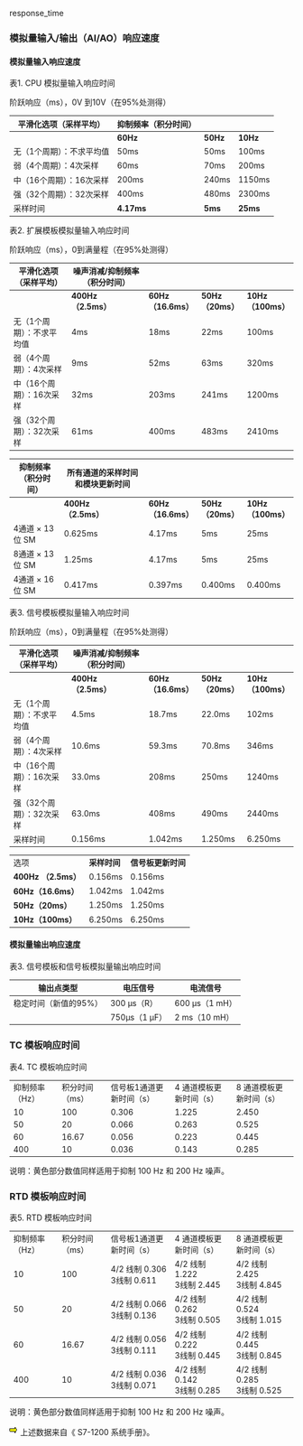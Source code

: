 response_time 

### 模拟量输入/输出（AI/AO）响应速度

#### 模拟量输入响应速度

表1\. CPU 模拟量输入响应时间

阶跃响应（ms），0V 到10V（在95%处测得）

| 平滑化选项（采样平均） | 抑制频率（积分时间） |     |     |
| --- | --- | --- | --- |
| |**60Hz** | **50Hz** | **10Hz** |
| 无（1个周期）：不求平均值 | 50ms | 50ms | 100ms |
| 弱（4个周期）：4次采样 | 60ms | 70ms | 200ms |
| 中（16个周期）：16次采样 | 200ms | 240ms | 1150ms |
| 强（32个周期）：32次采样 | 400ms | 480ms | 2300ms |
| 采样时间 | **4.17ms** | **5ms** | **25ms** |

表2\. 扩展模板模拟量输入响应时间

阶跃响应（ms），0到满量程（在95%处测得）

| 平滑化选项（采样平均） | 噪声消减/抑制频率（积分时间） |     |     |     |
| --- | --- | --- | --- | --- |
| |**400Hz  <br>（2.5ms）** | **60Hz  <br>（16.6ms）** | **50Hz  <br>（20ms）** | **10Hz  <br>（100ms）** |
| 无（1个周期）：不求平均值 | 4ms | 18ms | 22ms | 100ms |
| 弱（4个周期）：4次采样 | 9ms | 52ms | 63ms | 320ms |
| 中（16个周期）：16次采样 | 32ms | 203ms | 241ms | 1200ms |
| 强（32个周期）：32次采样 | 61ms | 400ms | 483ms | 2410ms |

  

| 抑制频率（积分时间） | 所有通道的采样时间和模块更新时间 |     |     |     |
| --- | --- | --- | --- | --- |
| |**400Hz  <br>（2.5ms）** | **60Hz  <br>（16.6ms）** | **50Hz  <br>（20ms）** | **10Hz  <br>（100ms）** |
| 4通道 × 13位 SM | 0.625ms | 4.17ms | 5ms | 25ms |
| 8通道 × 13位 SM | 1.25ms | 4.17ms | 5ms | 25ms |
| 4通道 × 16位 SM | 0.417ms | 0.397ms | 0.400ms | 0.400ms |

表3\. 信号模板模拟量输入响应时间

阶跃响应（ms），0到满量程（在95%处测得）

| 平滑化选项（采样平均） | 噪声消减/抑制频率（积分时间） |     |     |     |
| --- | --- | --- | --- | --- |
| |**400Hz  <br>（2.5ms）** | **60Hz  <br>（16.6ms）** | **50Hz  <br>（20ms）** | **10Hz  <br>（100ms）** |
| 无（1个周期）：不求平均值 | 4.5ms | 18.7ms | 22.0ms | 102ms |
| 弱（4个周期）：4次采样 | 10.6ms | 59.3ms | 70.8ms | 346ms |
| 中（16个周期）：16次采样 | 33.0ms | 208ms | 250ms | 1240ms |
| 强（32个周期）：32次采样 | 63.0ms | 408ms | 490ms | 2440ms |
| 采样时间 | 0.156ms | 1.042ms | 1.250ms | 6.250ms |

  

|     |     |     |
| --- | --- | --- |
| 选项  | **采样时间** | **信号板更新时间** |
| **400Hz （2.5ms）** | 0.156ms | 0.156ms |
| **60Hz（16.6ms）** | 1.042ms | 1.042ms |
| **50Hz（20ms）** | 1.250ms | 1.250ms |
| **10Hz（100ms）** | 6.250ms | 6.250ms |

#### 模拟量输出响应速度

表3\. 信号模板和信号板模拟量输出响应时间

| 输出点类型 | 电压信号 | 电流信号 |
| --- | --- | --- |
| 稳定时间（新值的95%） | 300 μs（R） | 600 μs（1 mH） |
| |750μs（1 μF） | 2 ms（10 mH） |

### TC 模板响应时间

表4\. TC 模板响应时间

|     |     |     |     |     |
| --- | --- | --- | --- | --- |
| 抑制频率（Hz） | 积分时间（ms） | 信号板1通道更新时间（s） | 4 通道模板更新时间（s） | 8 通道模板更新时间（s） |
| 10  | 100 | 0.306 | 1.225 | 2.450 |
| 50  | 20  | 0.066 | 0.263 | 0.525 |
| 60  | 16.67 | 0.056 | 0.223 | 0.445 |
| 400 | 10  | 0.036 | 0.143 | 0.285 |

说明：黄色部分数值同样适用于抑制 100 Hz 和 200 Hz 噪声。

### RTD 模板响应时间

表5\. RTD 模板响应时间

|     |     |     |     |     |
| --- | --- | --- | --- | --- |
| 抑制频率（Hz） | 积分时间（ms） | 信号板1通道更新时间（s） | 4 通道模板更新时间（s） | 8 通道模板更新时间（s） |
| 10  | 100 | 4/2 线制 0.306  <br>3线制 0.611 | 4/2 线制 1.222  <br>3线制 2.445 | 4/2 线制 2.425  <br>3线制 4.845 |
| 50  | 20  | 4/2 线制 0.066  <br>3线制 0.136 | 4/2 线制 0.262  <br>3线制 0.505 | 4/2 线制 0.524  <br>3线制 1.015 |
| 60  | 16.67 | 4/2 线制 0.056  <br>3线制 0.111 | 4/2 线制 0.222  <br>3线制 0.445 | 4/2 线制 0.445  <br>3线制 0.845 |
| 400 | 10  | 4/2 线制 0.036  <br>3线制 0.071 | 4/2 线制 0.142  <br>3线制 0.285 | 4/2 线制 0.285  <br>3线制 0.525 |

说明：黄色部分数值同样适用于抑制 100 Hz 和 200 Hz 噪声。

![](images/S7-1200%20extend%20module_clip_image001.gif) 上述数据来自《 S7-1200 系统手册》。